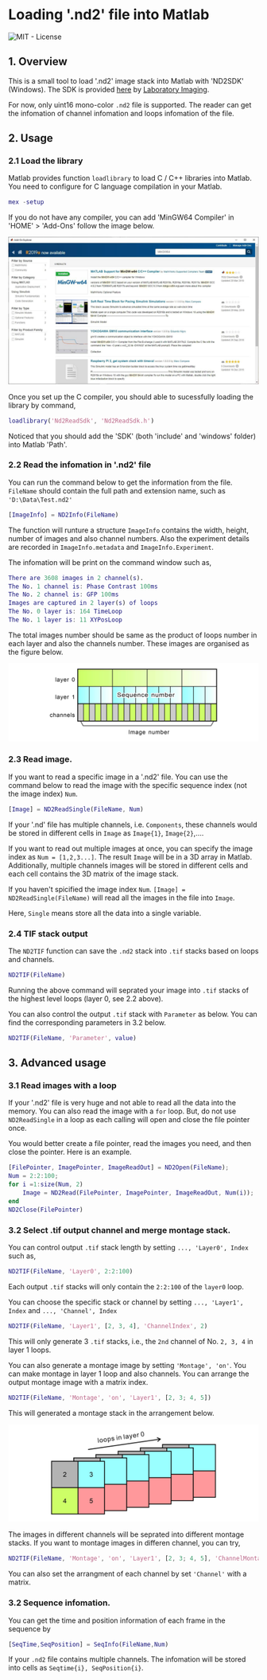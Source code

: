 # Loading '.nd2' file into Matlab

![MIT - License](https://img.shields.io/bower/l/bootstrap.svg)

## 1. Overview

This is a small tool to load '.nd2' image stack into Matlab with 'ND2SDK' (Windows). The SDK is provided [here](https://www.nd2sdk.com/) by [Laboratory Imaging](https://www.laboratory-imaging.com/). 

For now, only uint16 mono-color ```.nd2``` file is supported. The reader can get the infomation of channel infomation and loops infomation of the file.

## 2. Usage

### 2.1 Load the library

Matlab provides function ```loadlibrary``` to load C / C++ libraries into Matlab. You need to configure for C language compilation in your Matlab.

```matlab
mex -setup
```

If you do not have any compiler, you can add 'MinGW64 Compiler' in 'HOME' > 'Add-Ons' follow the image below.

![MinGW64](/Resource/MinGW64.jpg "MinGW64")

Once you set up the C compiler, you should able to sucessfully loading the library by command,

```matlab
loadlibrary('Nd2ReadSdk', 'Nd2ReadSdk.h')
```
Noticed that you should add the 'SDK' (both 'include' and 'windows' folder) into Matlab 'Path'. 

### 2.2 Read the infomation in '.nd2' file

You can run the command below to get the information from the file. ```FileName``` should contain the full path and extension name, such as ```'D:\Data\Test.nd2'```

```matlab
[ImageInfo] = ND2Info(FileName)
```
The function will runture a structure ```ImageInfo``` contains the width, height, number of images and also channel numbers. Also the experiment details are recorded in ```ImageInfo.metadata``` and ```ImageInfo.Experiment```.

The infomation will be print on the command window such as,

```matlab
There are 3608 images in 2 channel(s).
The No. 1 channel is: Phase Contrast 100ms
The No. 2 channel is: GFP 100ms
Images are captured in 2 layer(s) of loops
The No. 0 layer is: 164 TimeLoop
The No. 1 layer is: 11 XYPosLoop
```

The total images number should be same as the product of loops number in each layer and also the channels number. These images are organised as the figure below.

![ND2 Oganization](/Resource/nd2-oganization.jpg "ND2 Oganization")


### 2.3 Read image.

If you want to read a specific image in a '.nd2' file. You can use the command below to read the image with the specific sequence index (not the image index) ```Num```.

```matlab
[Image] = ND2ReadSingle(FileName, Num)
```

If your '.nd' file has multiple channels, i.e. ```Components```, these channels would be stored in different cells in ```Image``` as ```Image{1}```, ```Image{2}```,.... 

If you want to read out multiple images at once, you can specify the image index as ```Num = [1,2,3...]```. The result ```Image``` will be in a 3D array in Matlab. Additionally, multiple channels images will be stored in different cells and each cell contains the 3D matrix of the image stack.

If you haven't spicified the image index ```Num```. ```[Image] = ND2ReadSingle(FileName)``` will read all the images in the file into ```Image```.

Here, ```Single``` means store all the data into a single variable.


### 2.4 TIF stack output

The ```ND2TIF``` function can save the ```.nd2``` stack into ```.tif``` stacks based on loops and channels. 

```matlab
ND2TIF(FileName)
```
Running the above command will seprated your image into ```.tif``` stacks of the highest level loops (layer 0, see 2.2 above).

You can also control the output ```.tif``` stack with ```Parameter``` as below. You can find the corresponding parameters in 3.2 below.

```matlab
ND2TIF(FileName, 'Parameter', value)
```

## 3. Advanced usage

### 3.1 Read images with a loop

If your '.nd2' file is very huge and not able to read all the data into the memory. You can also read the image with a ```for``` loop. But, do not use ```ND2ReadSingle``` in a loop as each calling will open and close the file pointer once.

You would better create a file pointer, read the images you need, and then close the pointer. Here is an example.

```matlab
[FilePointer, ImagePointer, ImageReadOut] = ND2Open(FileName);
Num = 2:2:100;
for i =1:size(Num, 2)
    Image = ND2Read(FilePointer, ImagePointer, ImageReadOut, Num(i));
end
ND2Close(FilePointer)
```

### 3.2 Select .tif output channel and merge montage stack.

You can control output ```.tif``` stack length by setting ```..., 'Layer0', Index``` such as,

```matlab
ND2TIF(FileName, 'Layer0', 2:2:100)
```

Each output ```.tif``` stacks will only contain the ```2:2:100``` of the ```layer0``` loop.

You can choose the specific stack or channel by setting ```..., 'Layer1', Index``` and ```..., 'Channel', Index```

```matlab
ND2TIF(FileName, 'Layer1', [2, 3, 4], 'ChannelIndex', 2)
```

This will only generate 3 ```.tif``` stacks, i.e., the ```2nd``` channel of No. ```2, 3, 4``` in layer 1 loops.

You can also generate a montage image by setting ```'Montage', 'on'```. You can make montage in layer 1 loop and also channels. You can arrange the output montage image with a matrix index.

```matlab
ND2TIF(FileName, 'Montage', 'on', 'Layer1', [2, 3; 4, 5])
```
This will generated a montage stack in the arrangement below. 

![Montage Stack](/Resource/montage-stack.jpg "Montage stack")

The images in different channels will be seprated into different montage stacks. If you want to montage images in differen channel, you can try,

```matlab
ND2TIF(FileName, 'Montage', 'on', 'Layer1', [2, 3; 4, 5], 'ChannelMontage', 'on')
```
You can also set the arrangment of each channel by set ```'Channel'``` with a matrix.

### 3.2 Sequence infomation.

You can get the time and position information of each frame in the sequence by

```matlab
[SeqTime,SeqPosition] = SeqInfo(FileName,Num)
```

If your ```.nd2``` file contains multiple channels. The infomation will be stored into cells as ```Seqtime{i}, SeqPosition{i}```.
